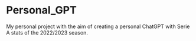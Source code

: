 # Personal_GPT
My personal project with the aim of creating a personal ChatGPT with Serie A stats of the 2022/2023 season. 
